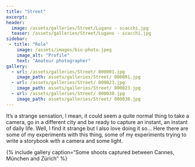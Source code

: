 ```yaml
---
title: "Street"
excerpt: 
header: 
  image: /assets/galleries/Street/Lugano - scacchi.jpg
  teaser: /assets/galleries/Street/Lugano - scacchi.jpg
sidebar:
 - title: "Role"
    image: /assets/images/bio-photo.jpeg
    image_alt: "Profile"
    text: "Amateur photographer"
gallery: 
  - url: /assets/galleries/Street/ 000001.jpg
    image_path: assets/galleries/Street/ 000001.jpg
  - url: /assets/galleries/Street/ 000023.jpg
    image_path: assets/galleries/Street/ 000023.jpg
  - url: /assets/galleries/Street/ 000030.jpg
    image_path: assets/galleries/Street/ 000030.jpg
---
```



It’s a strange sensation, I mean, it could seem a quite normal thing to take a camera, go in a different city and be ready to capture an instant, an instant of daily life.
Well, I find it strange but I also love doing it so…
Here there are some of my experiments with this thing, some of my experiments trying to write a storybook with a camera and some light.


{% include gallery caption=“Some shoots captured between Cannes, München and Zürich” %}
